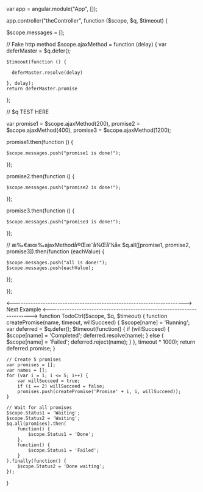 var app = angular.module("App", []);

app.controller("theController", function ($scope, $q, $timeout) {

  $scope.messages = [];

  // Fake http method
  $scope.ajaxMethod = function (delay) {
    var deferMaster = $q.defer();

    $timeout(function () {

      deferMaster.resolve(delay)

    }, delay);  
    return deferMaster.promise

  };


  // $q TEST HERE

  var promise1 = $scope.ajaxMethod(200),
      promise2 = $scope.ajaxMethod(400),
      promise3 = $scope.ajaxMethod(1200);

  promise1.then(function () {

    $scope.messages.push("promise1 is done!");

  });

  promise2.then(function () {

    $scope.messages.push("promise2 is done!");

  });

  promise3.then(function () {

    $scope.messages.push("promise3 is done!");

  });  


  // æ‰€æœ‰ajaxMethodå®Œæˆå¾Œå‘¼å«
  $q.all([promise1, promise2, promise3]).then(function (eachValue) {

    $scope.messages.push("all is done!");
    $scope.messages.push(eachValue);

  });


});


<---------------------------------------------------------------------->
Next Example
<---------------------------------------------------------------------->
function TodoCtrl($scope, $q, $timeout) {
    function createPromise(name, timeout, willSucceed) {
        $scope[name] = 'Running';
        var deferred = $q.defer();
        $timeout(function() {
            if (willSucceed) {
                $scope[name] = 'Completed';
                deferred.resolve(name);
            } else {
                $scope[name] = 'Failed';
                deferred.reject(name);
            }
        }, timeout * 1000);
        return deferred.promise;
    }

    // Create 5 promises
    var promises = [];
    var names = [];
    for (var i = 1; i <= 5; i++) {
        var willSucceed = true;
        if (i == 2) willSucceed = false;
        promises.push(createPromise('Promise' + i, i, willSucceed));
    }

    // Wait for all promises
    $scope.Status1 = 'Waiting';
    $scope.Status2 = 'Waiting';
    $q.all(promises).then(
        function() {
            $scope.Status1 = 'Done';
        },
        function() {
            $scope.Status1 = 'Failed';
        }
    ).finally(function() {
        $scope.Status2 = 'Done waiting';
    });
}
